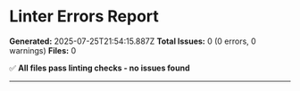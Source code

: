 # Linter Errors Report

**Generated:** 2025-07-25T21:54:15.887Z
**Total Issues:** 0 (0 errors, 0 warnings)
**Files:** 0

✅ **All files pass linting checks - no issues found**

---

